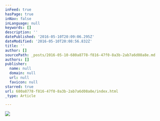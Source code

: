 ```yaml
---
inFeed: true
hasPage: true
inNav: false
inLanguage: null
keywords: []
description: ''
datePublished: '2016-05-10T20:09:06.295Z'
dateModified: '2016-05-10T20:08:56.832Z'
title: ''
author: []
sourcePath: _posts/2016-05-10-680a8778-f816-47f0-8a3b-2ab7a6d08a8e.md
authors: []
publisher:
  name: null
  domain: null
  url: null
  favicon: null
starred: true
url: 680a8778-f816-47f0-8a3b-2ab7a6d08a8e/index.html
_type: Article

---
```

![](https://the-grid-user-content.s3-us-west-2.amazonaws.com/a6fa9e75-7282-4572-adbd-1fde9f93a6ad.jpg)